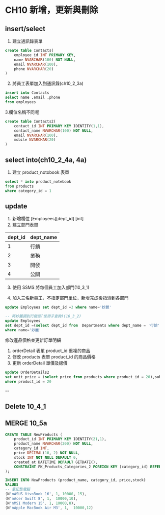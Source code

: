 # CH10 新增，更新與刪除

## insert/select
1. 建立通訊錄表單
```sql
create table Contacts(
	employee_id INT PRIMARY KEY,
    name NVARCHAR(100) NOT NULL,
    email NVARCHAR(100),
    phone NVARCHAR(20)
)
```

2. 將員工表單加入到通訊錄(ch10_2_3a)
```sql
insert into Contacts
select name ,email ,phone
from employees
```

3.欄位名稱不同呢
```sql
create table Contacts2(
	contact_id INT PRIMARY KEY IDENTITY(1,1),
    contact_name NVARCHAR(100) NOT NULL,
    email NVARCHAR(100),
    mobile NVARCHAR(20)
)
```

## select into(ch10_2_4a, 4a)
1. 建立 product_notobook 表單
```sql
select * into product_notebook
from products
where category_id = 1 
```

## update

1. 新增欄位 [Employees][dept_id] [int] 
2. 建立部門表單

dept_id |dept_name
--------|----------
1       |行銷
2       |業務
3       |開發
4       |公關

3. 使用 SSMS 將每個員工加入部門(10_3_1)

4. 加入三名新員工，不指定部門單位，新增完成後指派到各部門
```sql
update Employees set dept_id =3 where name='妙麗'
```

```sql
-- 將妙麗調到行銷部(使用子查詢)(10_3_2)
update Employees 
set dept_id =(select dept_id from  Departments where dept_name = '行銷')
where name='妙麗'
```

修改產品價格並更新訂單明細
1. orderDetail 表單 product_id 重複的商品
2. 修改 products 表單 product_id 的商品價格
3. 更新 orderDetail 單價及總價
```sql
update OrderDetails2
set unit_price = (select price from products where product_id = 20),subtotal = unit_price * quantity
where product_id = 20
```
-- 

## Delete 10_4_1
## MERGE 10_5a
```sql
CREATE TABLE NewProducts (
    product_id INT PRIMARY KEY IDENTITY(21,1),
    product_name NVARCHAR(200) NOT NULL,
    category_id INT,
	price DECIMAL(10, 2) NOT NULL,
    stock INT NOT NULL DEFAULT 0,
    created_at DATETIME DEFAULT GETDATE(),
    CONSTRAINT FK_Products_Categories_2 FOREIGN KEY (category_id) REFERENCES Categories(category_id)
);

INSERT INTO NewProducts (product_name, category_id, price,stock)
VALUES
-- 筆記型電腦
(N'nASUS VivoBook 16', 1, 10000, 15),
(N'nAcer Swift 8', 1,  10000,10),
(N'nMSI Modern 15', 1, 10000,8),
(N'nApple MacBook Air M3', 1,  10000,12)
```

```sql

```